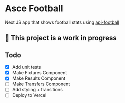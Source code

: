 # Asce Football

Next JS app that shows football stats using [api-football](https://www.api-football.com/documenttation-v3)

## :construction: This project is a work in progress

## Todo

- [x] Add unit tests  
- [x] Make Fixtures Component  
- [x] Make Results Component  
- [ ] Make Transfers Component  
- [ ] Add styling + transitions
- [ ] Deploy to Vercel
